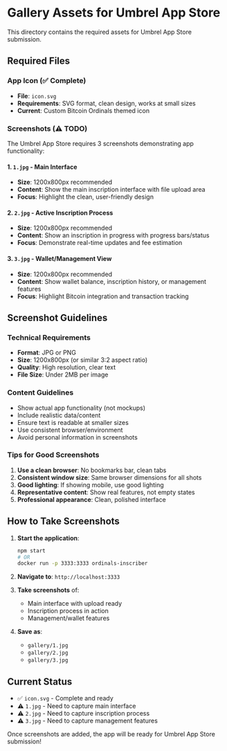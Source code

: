 # Gallery Assets for Umbrel App Store

This directory contains the required assets for Umbrel App Store submission.

## Required Files

### App Icon (✅ Complete)
- **File**: `icon.svg`
- **Requirements**: SVG format, clean design, works at small sizes
- **Current**: Custom Bitcoin Ordinals themed icon

### Screenshots (⚠️ TODO)
The Umbrel App Store requires 3 screenshots demonstrating app functionality:

#### 1. `1.jpg` - Main Interface
- **Size**: 1200x800px recommended
- **Content**: Show the main inscription interface with file upload area
- **Focus**: Highlight the clean, user-friendly design

#### 2. `2.jpg` - Active Inscription Process  
- **Size**: 1200x800px recommended
- **Content**: Show an inscription in progress with progress bars/status
- **Focus**: Demonstrate real-time updates and fee estimation

#### 3. `3.jpg` - Wallet/Management View
- **Size**: 1200x800px recommended  
- **Content**: Show wallet balance, inscription history, or management features
- **Focus**: Highlight Bitcoin integration and transaction tracking

## Screenshot Guidelines

### Technical Requirements
- **Format**: JPG or PNG
- **Size**: 1200x800px (or similar 3:2 aspect ratio)
- **Quality**: High resolution, clear text
- **File Size**: Under 2MB per image

### Content Guidelines
- Show actual app functionality (not mockups)
- Include realistic data/content
- Ensure text is readable at smaller sizes
- Use consistent browser/environment
- Avoid personal information in screenshots

### Tips for Good Screenshots
1. **Use a clean browser**: No bookmarks bar, clean tabs
2. **Consistent window size**: Same browser dimensions for all shots
3. **Good lighting**: If showing mobile, use good lighting
4. **Representative content**: Show real features, not empty states
5. **Professional appearance**: Clean, polished interface

## How to Take Screenshots

1. **Start the application**:
   ```bash
   npm start
   # OR
   docker run -p 3333:3333 ordinals-inscriber
   ```

2. **Navigate to**: `http://localhost:3333`

3. **Take screenshots** of:
   - Main interface with upload ready
   - Inscription process in action  
   - Management/wallet features

4. **Save as**:
   - `gallery/1.jpg`
   - `gallery/2.jpg` 
   - `gallery/3.jpg`

## Current Status
- ✅ `icon.svg` - Complete and ready
- ⚠️ `1.jpg` - Need to capture main interface
- ⚠️ `2.jpg` - Need to capture inscription process
- ⚠️ `3.jpg` - Need to capture management features

Once screenshots are added, the app will be ready for Umbrel App Store submission!
